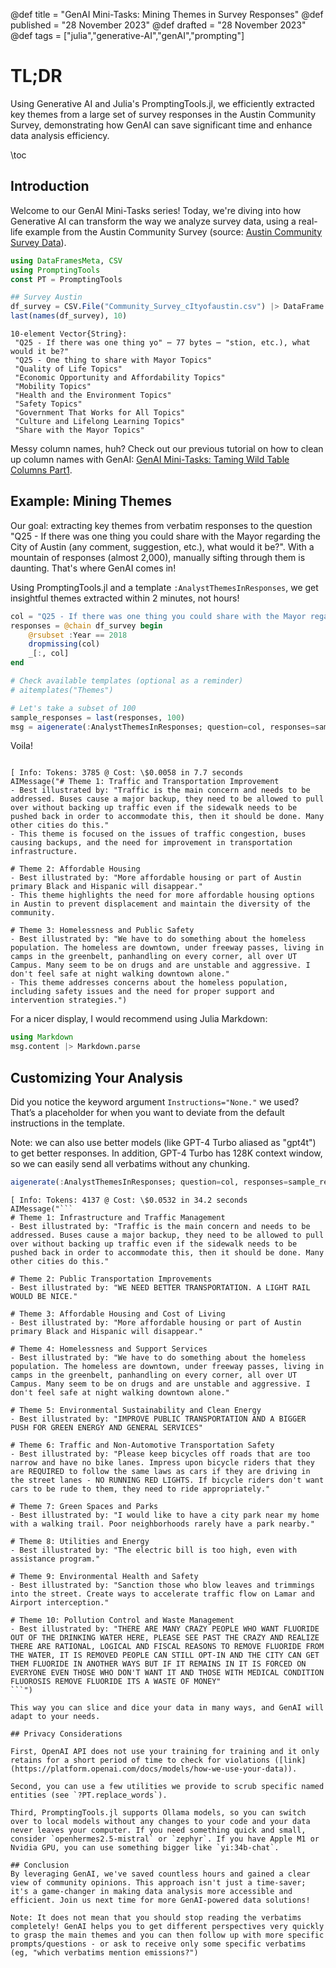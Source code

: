 @def title = "GenAI Mini-Tasks: Mining Themes in Survey Responses"
@def published = "28 November 2023"
@def drafted = "28 November 2023"
@def tags = ["julia","generative-AI","genAI","prompting"]

# TL;DR
Using Generative AI and Julia's PromptingTools.jl, we efficiently extracted key themes from a large set of survey responses in the Austin Community Survey, demonstrating how GenAI can save significant time and enhance data analysis efficiency.

\toc 

## Introduction
Welcome to our GenAI Mini-Tasks series! Today, we're diving into how Generative AI can transform the way we analyze survey data, using a real-life example from the Austin Community Survey (source: [Austin Community Survey Data](https://data.austintexas.gov/dataset/Community-Survey/s2py-ceb7/data)).

```julia
using DataFramesMeta, CSV
using PromptingTools
const PT = PromptingTools

## Survey Austin
df_survey = CSV.File("Community_Survey_cItyofaustin.csv") |> DataFrame
last(names(df_survey), 10)
```

```plaintext
10-element Vector{String}:
 "Q25 - If there was one thing yo" ⋯ 77 bytes ⋯ "stion, etc.), what would it be?"
 "Q25 - One thing to share with Mayor Topics"
 "Quality of Life Topics"
 "Economic Opportunity and Affordability Topics"
 "Mobility Topics"
 "Health and the Environment Topics"
 "Safety Topics"
 "Government That Works for All Topics"
 "Culture and Lifelong Learning Topics"
 "Share with the Mayor Topics"

```
Messy column names, huh? Check out our previous tutorial on how to clean up column names with GenAI: [GenAI Mini-Tasks: Taming Wild Table Columns Part1](https://svilupp.github.io/scratchpad/genai_mini_tasks_wild_columns_part1/).

## Example: Mining Themes

Our goal: extracting key themes from verbatim responses to the question "Q25 - If there was one thing you could share with the Mayor regarding the City of Austin (any comment, suggestion, etc.), what would it be?". With a mountain of responses (almost 2,000), manually sifting through them is daunting. That's where GenAI comes in!

Using PromptingTools.jl and a template `:AnalystThemesInResponses`, we get insightful themes extracted within 2 minutes, not hours!

```julia
col = "Q25 - If there was one thing you could share with the Mayor regarding the City of Austin (any comment, suggestion, etc.), what would it be?"
responses = @chain df_survey begin
    @rsubset :Year == 2018
    dropmissing(col)
    _[:, col]
end

# Check available templates (optional as a reminder)
# aitemplates("Themes")

# Let's take a subset of 100 
sample_responses = last(responses, 100)
msg = aigenerate(:AnalystThemesInResponses; question=col, responses=sample_responses, instructions="None.")
```

Voila!

```plaintext

[ Info: Tokens: 3785 @ Cost: \$0.0058 in 7.7 seconds
AIMessage("# Theme 1: Traffic and Transportation Improvement
- Best illustrated by: "Traffic is the main concern and needs to be addressed. Buses cause a major backup, they need to be allowed to pull over without backing up traffic even if the sidewalk needs to be pushed back in order to accommodate this, then it should be done. Many other cities do this."
- This theme is focused on the issues of traffic congestion, buses causing backups, and the need for improvement in transportation infrastructure.

# Theme 2: Affordable Housing
- Best illustrated by: "More affordable housing or part of Austin primary Black and Hispanic will disappear."
- This theme highlights the need for more affordable housing options in Austin to prevent displacement and maintain the diversity of the community.

# Theme 3: Homelessness and Public Safety
- Best illustrated by: "We have to do something about the homeless population. The homeless are downtown, under freeway passes, living in camps in the greenbelt, panhandling on every corner, all over UT Campus. Many seem to be on drugs and are unstable and aggressive. I don't feel safe at night walking downtown alone."
- This theme addresses concerns about the homeless population, including safety issues and the need for proper support and intervention strategies.")

```

For a nicer display, I would recommend using Julia Markdown:

```julia
using Markdown
msg.content |> Markdown.parse
```

## Customizing Your Analysis
Did you notice the keyword argument `Instructions="None."` we used? That’s a placeholder for when you want to deviate from the default instructions in the template.

Note: we can also use better models (like GPT-4 Turbo aliased as "gpt4t") to get better responses. In addition, GPT-4 Turbo has 128K context window, so we can easily send all verbatims without any chunking.

```julia
aigenerate(:AnalystThemesInResponses; question=col, responses=sample_responses, instructions="Identify 10 themes. Focus on Green/Sustainability topics.", model="gpt4t")
```

```plaintext
[ Info: Tokens: 4137 @ Cost: \$0.0532 in 34.2 seconds
AIMessage("```
# Theme 1: Infrastructure and Traffic Management
- Best illustrated by: "Traffic is the main concern and needs to be addressed. Buses cause a major backup, they need to be allowed to pull over without backing up traffic even if the sidewalk needs to be pushed back in order to accommodate this, then it should be done. Many other cities do this."

# Theme 2: Public Transportation Improvements
- Best illustrated by: "WE NEED BETTER TRANSPORTATION. A LIGHT RAIL WOULD BE NICE."

# Theme 3: Affordable Housing and Cost of Living
- Best illustrated by: "More affordable housing or part of Austin primary Black and Hispanic will disappear."

# Theme 4: Homelessness and Support Services
- Best illustrated by: "We have to do something about the homeless population. The homeless are downtown, under freeway passes, living in camps in the greenbelt, panhandling on every corner, all over UT Campus. Many seem to be on drugs and are unstable and aggressive. I don't feel safe at night walking downtown alone."

# Theme 5: Environmental Sustainability and Clean Energy
- Best illustrated by: "IMPROVE PUBLIC TRANSPORTATION AND A BIGGER PUSH FOR GREEN ENERGY AND GENERAL SERVICES"

# Theme 6: Traffic and Non-Automotive Transportation Safety
- Best illustrated by: "Please keep bicycles off roads that are too narrow and have no bike lanes. Impress upon bicycle riders that they are REQUIRED to follow the same laws as cars if they are driving in the street lanes - NO RUNNING RED LIGHTS. If bicycle riders don't want cars to be rude to them, they need to ride appropriately."

# Theme 7: Green Spaces and Parks
- Best illustrated by: "I would like to have a city park near my home with a walking trail. Poor neighborhoods rarely have a park nearby."

# Theme 8: Utilities and Energy
- Best illustrated by: "The electric bill is too high, even with assistance program."

# Theme 9: Environmental Health and Safety
- Best illustrated by: "Sanction those who blow leaves and trimmings into the street. Create ways to accelerate traffic flow on Lamar and Airport interception."

# Theme 10: Pollution Control and Waste Management
- Best illustrated by: "THERE ARE MANY CRAZY PEOPLE WHO WANT FLUORIDE OUT OF THE DRINKING WATER HERE, PLEASE SEE PAST THE CRAZY AND REALIZE THERE ARE RATIONAL, LOGICAL AND FISCAL REASONS TO REMOVE FLUORIDE FROM THE WATER, IT IS REMOVED PEOPLE CAN STILL OPT-IN AND THE CITY CAN GET THEM FLUORIDE IN ANOTHER WAYS BUT IF IT REMAINS IN IT IS FORCED ON EVERYONE EVEN THOSE WHO DON'T WANT IT AND THOSE WITH MEDICAL CONDITION FLUOROSIS REMOVE FLUORIDE ITS A WASTE OF MONEY"
```")

This way you can slice and dice your data in many ways, and GenAI will adapt to your needs.

## Privacy Considerations

First, OpenAI API does not use your training for training and it only retains for a short period of time to check for violations ([link](https://platform.openai.com/docs/models/how-we-use-your-data)).

Second, you can use a few utilities we provide to scrub specific named entities (see `?PT.replace_words`).

Third, PromptingTools.jl supports Ollama models, so you can switch over to local models without any changes to your code and your data never leaves your computer. If you need something quick and small, consider `openhermes2.5-mistral` or `zephyr`. If you have Apple M1 or Nvidia GPU, you can use something bigger like `yi:34b-chat`.

## Conclusion
By leveraging GenAI, we've saved countless hours and gained a clear view of community opinions. This approach isn't just a time-saver; it's a game-changer in making data analysis more accessible and efficient. Join us next time for more GenAI-powered data solutions!

Note: It does not mean that you should stop reading the verbatims completely! GenAI helps you to get different perspectives very quickly to grasp the main themes and you can then follow up with more specific prompts/questions - or ask to receive only some specific verbatims (eg, "which verbatims mention emissions?")